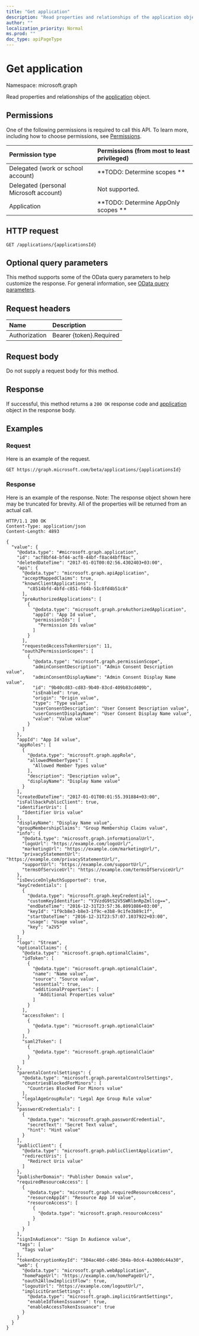 ```yaml
---
title: "Get application"
description: "Read properties and relationships of the application object."
author: ""
localization_priority: Normal
ms.prod: ""
doc_type: apiPageType
---
```


# Get application

Namespace: microsoft.graph

Read properties and relationships of the [application](../resources/application.md) object.

## Permissions
One of the following permissions is required to call this API. To learn more, including how to choose permissions, see [Permissions](/concepts/permissions-reference.md).

|Permission type|Permissions (from most to least privileged)|
|:---|:---|
|Delegated (work or school account)|**TODO: Determine scopes **|
|Delegated (personal Microsoft account)|Not supported.|
|Application|**TODO: Determine AppOnly scopes **|

## HTTP request
<!-- {
  "blockType": "ignored"
}
-->
``` http
GET /applications/{applicationsId}
```

## Optional query parameters
This method supports some of the OData query parameters to help customize the response. For general information, see [OData query parameters](/graph/query-parameters).

## Request headers
|Name|Description|
|:---|:---|
|Authorization|Bearer {token}.Required|

## Request body
Do not supply a request body for this method.

## Response
If successful, this method returns a `200 OK` response code and [application](../resources/application.md) object in the response body.

## Examples

### Request
Here is an example of the request.
<!-- {
  "blockType": "request",
  "name": "get_application"
}
-->
``` http
GET https://graph.microsoft.com/beta/applications/{applicationsId}
```

### Response
Here is an example of the response. Note: The response object shown here may be truncated for brevity. All of the properties will be returned from an actual call.
<!-- {
  "blockType": "response",
  "truncated": true,
  "@odata.type": "microsoft.graph.application"
}
-->
``` http
HTTP/1.1 200 OK
Content-Type: application/json
Content-Length: 4893

{
  "value": {
    "@odata.type": "#microsoft.graph.application",
    "id": "acf8bf44-bf44-acf8-44bf-f8ac44bff8ac",
    "deletedDateTime": "2017-01-01T00:02:56.4302403+03:00",
    "api": {
      "@odata.type": "microsoft.graph.apiApplication",
      "acceptMappedClaims": true,
      "knownClientApplications": [
        "c8514bfd-4bfd-c851-fd4b-51c8fd4b51c8"
      ],
      "preAuthorizedApplications": [
        {
          "@odata.type": "microsoft.graph.preAuthorizedApplication",
          "appId": "App Id value",
          "permissionIds": [
            "Permission Ids value"
          ]
        }
      ],
      "requestedAccessTokenVersion": 11,
      "oauth2PermissionScopes": [
        {
          "@odata.type": "microsoft.graph.permissionScope",
          "adminConsentDescription": "Admin Consent Description value",
          "adminConsentDisplayName": "Admin Consent Display Name value",
          "id": "9b40cd83-cd83-9b40-83cd-409b83cd409b",
          "isEnabled": true,
          "origin": "Origin value",
          "type": "Type value",
          "userConsentDescription": "User Consent Description value",
          "userConsentDisplayName": "User Consent Display Name value",
          "value": "Value value"
        }
      ]
    },
    "appId": "App Id value",
    "appRoles": [
      {
        "@odata.type": "microsoft.graph.appRole",
        "allowedMemberTypes": [
          "Allowed Member Types value"
        ],
        "description": "Description value",
        "displayName": "Display Name value"
      }
    ],
    "createdDateTime": "2017-01-01T00:01:55.391884+03:00",
    "isFallbackPublicClient": true,
    "identifierUris": [
      "Identifier Uris value"
    ],
    "displayName": "Display Name value",
    "groupMembershipClaims": "Group Membership Claims value",
    "info": {
      "@odata.type": "microsoft.graph.informationalUrl",
      "logoUrl": "https://example.com/logoUrl/",
      "marketingUrl": "https://example.com/marketingUrl/",
      "privacyStatementUrl": "https://example.com/privacyStatementUrl/",
      "supportUrl": "https://example.com/supportUrl/",
      "termsOfServiceUrl": "https://example.com/termsOfServiceUrl/"
    },
    "isDeviceOnlyAuthSupported": true,
    "keyCredentials": [
      {
        "@odata.type": "microsoft.graph.keyCredential",
        "customKeyIdentifier": "Y3VzdG9tS2V5SWRlbnRpZmllcg==",
        "endDateTime": "2016-12-31T23:57:36.8091086+03:00",
        "keyId": "1f9cb8e3-b8e3-1f9c-e3b8-9c1fe3b89c1f",
        "startDateTime": "2016-12-31T23:57:07.1037922+03:00",
        "usage": "Usage value",
        "key": "a2V5"
      }
    ],
    "logo": "Stream",
    "optionalClaims": {
      "@odata.type": "microsoft.graph.optionalClaims",
      "idToken": [
        {
          "@odata.type": "microsoft.graph.optionalClaim",
          "name": "Name value",
          "source": "Source value",
          "essential": true,
          "additionalProperties": [
            "Additional Properties value"
          ]
        }
      ],
      "accessToken": [
        {
          "@odata.type": "microsoft.graph.optionalClaim"
        }
      ],
      "saml2Token": [
        {
          "@odata.type": "microsoft.graph.optionalClaim"
        }
      ]
    },
    "parentalControlSettings": {
      "@odata.type": "microsoft.graph.parentalControlSettings",
      "countriesBlockedForMinors": [
        "Countries Blocked For Minors value"
      ],
      "legalAgeGroupRule": "Legal Age Group Rule value"
    },
    "passwordCredentials": [
      {
        "@odata.type": "microsoft.graph.passwordCredential",
        "secretText": "Secret Text value",
        "hint": "Hint value"
      }
    ],
    "publicClient": {
      "@odata.type": "microsoft.graph.publicClientApplication",
      "redirectUris": [
        "Redirect Uris value"
      ]
    },
    "publisherDomain": "Publisher Domain value",
    "requiredResourceAccess": [
      {
        "@odata.type": "microsoft.graph.requiredResourceAccess",
        "resourceAppId": "Resource App Id value",
        "resourceAccess": [
          {
            "@odata.type": "microsoft.graph.resourceAccess"
          }
        ]
      }
    ],
    "signInAudience": "Sign In Audience value",
    "tags": [
      "Tags value"
    ],
    "tokenEncryptionKeyId": "304ac40d-c40d-304a-0dc4-4a300dc44a30",
    "web": {
      "@odata.type": "microsoft.graph.webApplication",
      "homePageUrl": "https://example.com/homePageUrl/",
      "oauth2AllowImplicitFlow": true,
      "logoutUrl": "https://example.com/logoutUrl/",
      "implicitGrantSettings": {
        "@odata.type": "microsoft.graph.implicitGrantSettings",
        "enableIdTokenIssuance": true,
        "enableAccessTokenIssuance": true
      }
    }
  }
}
```

